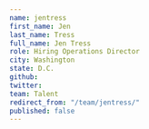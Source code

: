 ```yaml
---
name: jentress
first_name: Jen
last_name: Tress
full_name: Jen Tress
role: Hiring Operations Director
city: Washington
state: D.C.
github: 
twitter: 
team: Talent
redirect_from: "/team/jentress/"
published: false
---
```


